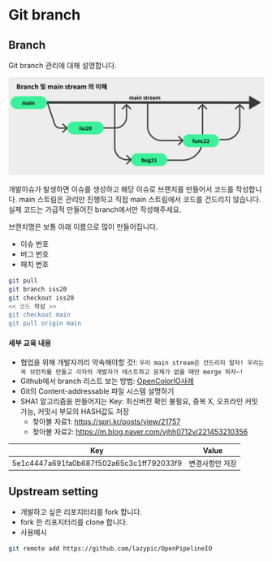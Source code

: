 # Git branch

## Branch

Git branch 관리에 대해 설명합니다.

![gitbranch](../figures/gitbranch.png)

개발이슈가 발생하면 이슈를 생성하고 해당 이슈로 브랜치를 만들어서 코드를 작성합니다.
main 스트림은 관리만 진행하고 직접 main 스트림에서 코드를 건드리지 않습니다.
실제 코드는 가급적 만들어진 branch에서만 작성해주세요.

브랜치명은 보통 아래 이름으로 많이 만들어집니다.

- 이슈 번호
- 버그 번호
- 패치 번호

```bash
git pull
git branch iss20
git checkout iss20
<< 코드 작성 >>
git checkout main
git pull origin main
```


#### 세부 교육 내용

- 협업을 위해 개발자끼리 약속해야할 것!: `우리 main stream은 건드리지 말자! 우리는 꼭 브런치를 만들고 각자의 개발자가 테스트하고 문제가 없을 때만 merge 하자~!`
- Github에서 branch 리스트 보는 방법: [OpenColorIO사례](https://github.com/AcademySoftwareFoundation/OpenColorIO)
- Git의 Content-addressable 파일 시스템 설명하기
- SHA1 알고리즘을 만들어지는 Key: 최신버전 확인 불필요, 중복 X, 오프라인 커밋 가능, 커밋시 부모의 HASH값도 저장
  - 찾아볼 자료1: https://spri.kr/posts/view/21757
  - 찾아볼 자료2: https://m.blog.naver.com/vjhh0712v/221453210356

| Key | Value |
| ------------- | ------------- |
| 5e1c4447a691fa0b687f502a65c3c1ff792033f9 | 변경사항만 저장 |


## Upstream setting

- 개발하고 싶은 리포지터리를 fork 합니다.
- fork 한 리포지터리를 clone 합니다.
- 사용예시

```bash
git remote add https://github.com/lazypic/OpenPipelineIO
```
